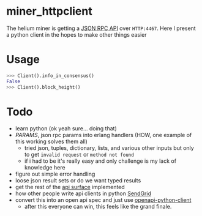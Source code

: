 # miner_httpclient

The helium miner is getting a [JSON RPC API](https://github.com/helium/miner/tree/mra/jsonrpc/src/jsonrpc) over `HTTP:4467`. Here I present a python client in the hopes to make other things easier

# Usage
```python
>>> Client().info_in_consensus()
False
>>> Client().block_height()
```

# Todo
 - learn python (ok yeah sure... doing that)
 - *PARAMS*, json rpc params into erlang handlers (HOW, one example of this working solves them all)
   - tried json, tuples, dictionary, lists, and various other inputs but only to get `invalid request` or `method not found`
   - if i had to be it's really easy and only challenge is my lack of knowledge here
 - figure out simple error handling
 - loose json result sets or do we want typed results
 - get the rest of the [api surface](https://github.com/helium/miner/tree/mra/jsonrpc/src/jsonrpc) implemented
 - how other people write api clients in python [SendGrid](https://github.com/sendgrid/sendgrid-python)
 - convert this into an open api spec and just use [openapi-python-client](https://pypi.org/project/openapi-python-client/)
   - after this everyone can win, this feels like the grand finale.

